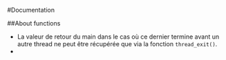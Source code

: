 #Documentation

##About functions

- La valeur de retour du main dans le cas où ce dernier termine avant un autre thread ne peut être récupérée que via la
fonction `thread_exit()`.
-